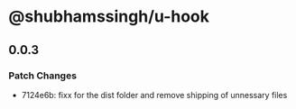 # @shubhamssingh/u-hook

## 0.0.3

### Patch Changes

- 7124e6b: fixx for the dist folder and remove shipping of unnessary files
